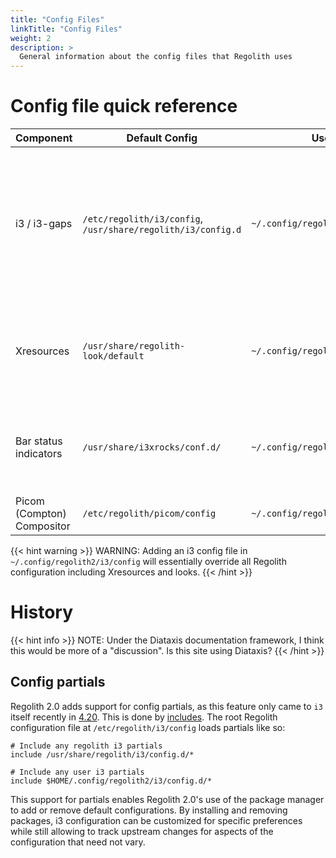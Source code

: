 ```yaml
---
title: "Config Files"
linkTitle: "Config Files"
weight: 2
description: >
  General information about the config files that Regolith uses
---
```


# Config file quick reference

| **Component**              | **Default Config**                                           | **User Config**                       | **Notes**                                                                                                                             |
| -------------------------- | ------------------------------------------------------------ | ------------------------------------- | ------------------------------------------------------------------------------------------------------------------------------------- |
| i3 / i3-gaps               | `/etc/regolith/i3/config`, `/usr/share/regolith/i3/config.d` | `~/.config/regolith2/i3`              | *Extend* Regolith2 config by creating `config.d` and partials in the user config dir, or *globally override* it by creating `config`. |
| Xresources                 | `/usr/share/regolith-look/default`                           | `~/.config/regolith2/Xresources`      | `~/.Xresources` is also loaded but intended for properties that may also be required in other desktop sessions.                       |
| Bar status indicators      | `/usr/share/i3xrocks/conf.d/`                                | `~/.config/regolith2/i3xrocks/conf.d` | Each block has it's own file. Configs loaded in filename alphabetical order.                                                          |
| Picom (Compton) Compositor | `/etc/regolith/picom/config`                                 | `~/.config/regolith2/picom/config`    |                                                                                                                                       |

{{< hint warning >}}
WARNING: Adding an i3 config file in `~/.config/regolith2/i3/config` will essentially override all Regolith configuration including Xresources and looks.
{{< /hint >}}


# History

{{< hint info >}}
NOTE: Under the Diataxis documentation framework, I think this would be more of a "discussion". Is this site using Diataxis?
{{< /hint >}}

## Config partials

Regolith 2.0 adds support for config partials, as this feature only came to `i3` itself recently in [4.20](https://i3wm.org/downloads/RELEASE-NOTES-4.20.txt). This is done by [includes](https://i3wm.org/docs/userguide.html#include). The root Regolith configuration file at `/etc/regolith/i3/config` loads partials like so:

```
# Include any regolith i3 partials
include /usr/share/regolith/i3/config.d/*

# Include any user i3 partials
include $HOME/.config/regolith2/i3/config.d/*
```

This support for partials enables Regolith 2.0's use of the package manager to add or remove default configurations.  By installing and removing packages, i3 configuration can be customized for specific preferences while still allowing to track upstream changes for aspects of the configuration that need not vary.
